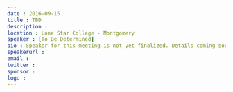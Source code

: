 ```yaml
---
date : 2016-09-15
title : TBD
description : 
location : Lone Star College - Montgomery
speaker : [To Be Determined]
bio : Speaker for this meeting is not yet finalized. Details coming soon.
speakerurl : 
email : 
twitter : 
sponsor : 
logo : 
---
```

